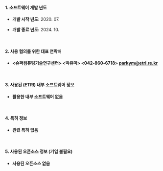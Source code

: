 #### 1. 소프트웨어 개발 년도 
- **개발 시작 년도:**   2020. 07.

- **개발 종료 년도:**   2024. 10.

  <br>


#### 2. 사용 협의를 위한 대표 연락처 

- **<슈퍼컴퓨팅기술연구센터> <박유미> <042-860-6718> <parkym@etri.re.kr>** 

  <br>

#### 3. 사용된 (ETRI) 내부 소프트웨어 정보    

- **활용한  내부 소프트웨어 없음**  


  <br>

#### 4. 특허 정보 

- **관련 특허 없음**  

  <br>

#### 5. 사용된 오픈소스 정보 (기입 불필요)
- **사용된 오픈소스 없음**  

<br>

